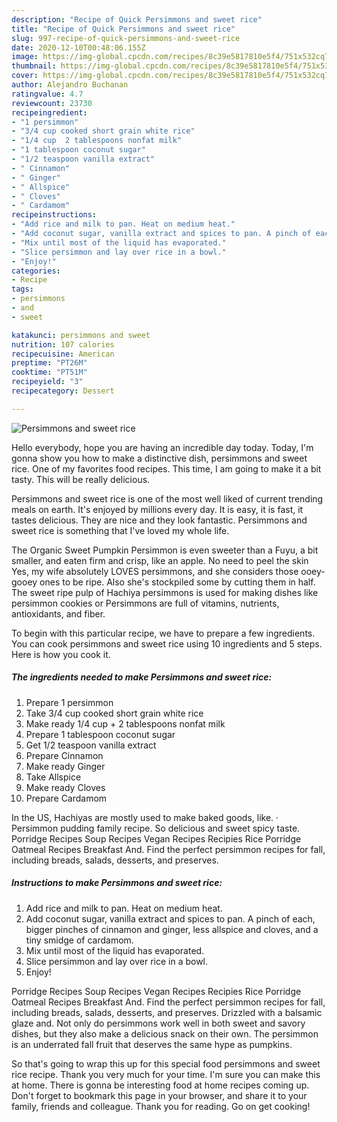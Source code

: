 ```yaml
---
description: "Recipe of Quick Persimmons and sweet rice"
title: "Recipe of Quick Persimmons and sweet rice"
slug: 997-recipe-of-quick-persimmons-and-sweet-rice
date: 2020-12-10T00:48:06.155Z
image: https://img-global.cpcdn.com/recipes/8c39e5817810e5f4/751x532cq70/persimmons-and-sweet-rice-recipe-main-photo.jpg
thumbnail: https://img-global.cpcdn.com/recipes/8c39e5817810e5f4/751x532cq70/persimmons-and-sweet-rice-recipe-main-photo.jpg
cover: https://img-global.cpcdn.com/recipes/8c39e5817810e5f4/751x532cq70/persimmons-and-sweet-rice-recipe-main-photo.jpg
author: Alejandro Buchanan
ratingvalue: 4.7
reviewcount: 23730
recipeingredient:
- "1 persimmon"
- "3/4 cup cooked short grain white rice"
- "1/4 cup  2 tablespoons nonfat milk"
- "1 tablespoon coconut sugar"
- "1/2 teaspoon vanilla extract"
- " Cinnamon"
- " Ginger"
- " Allspice"
- " Cloves"
- " Cardamom"
recipeinstructions:
- "Add rice and milk to pan. Heat on medium heat."
- "Add coconut sugar, vanilla extract and spices to pan. A pinch of each, bigger pinches of cinnamon and ginger, less allspice and cloves, and a tiny smidge of cardamom."
- "Mix until most of the liquid has evaporated."
- "Slice persimmon and lay over rice in a bowl."
- "Enjoy!"
categories:
- Recipe
tags:
- persimmons
- and
- sweet

katakunci: persimmons and sweet 
nutrition: 107 calories
recipecuisine: American
preptime: "PT26M"
cooktime: "PT51M"
recipeyield: "3"
recipecategory: Dessert

---
```



![Persimmons and sweet rice](https://img-global.cpcdn.com/recipes/8c39e5817810e5f4/751x532cq70/persimmons-and-sweet-rice-recipe-main-photo.jpg)

Hello everybody, hope you are having an incredible day today. Today, I'm gonna show you how to make a distinctive dish, persimmons and sweet rice. One of my favorites food recipes. This time, I am going to make it a bit tasty. This will be really delicious.

Persimmons and sweet rice is one of the most well liked of current trending meals on earth. It's enjoyed by millions every day. It is easy, it is fast, it tastes delicious. They are nice and they look fantastic. Persimmons and sweet rice is something that I've loved my whole life.

The Organic Sweet Pumpkin Persimmon is even sweeter than a Fuyu, a bit smaller, and eaten firm and crisp, like an apple. No need to peel the skin Yes, my wife absolutely LOVES persimmons, and she considers those ooey-gooey ones to be ripe. Also she&#39;s stockpiled some by cutting them in half. The sweet ripe pulp of Hachiya persimmons is used for making dishes like persimmon cookies or Persimmons are full of vitamins, nutrients, antioxidants, and fiber.


To begin with this particular recipe, we have to prepare a few ingredients. You can cook persimmons and sweet rice using 10 ingredients and 5 steps. Here is how you cook it.

<!--inarticleads1-->

##### The ingredients needed to make Persimmons and sweet rice:

1. Prepare 1 persimmon
1. Take 3/4 cup cooked short grain white rice
1. Make ready 1/4 cup + 2 tablespoons nonfat milk
1. Prepare 1 tablespoon coconut sugar
1. Get 1/2 teaspoon vanilla extract
1. Prepare  Cinnamon
1. Make ready  Ginger
1. Take  Allspice
1. Make ready  Cloves
1. Prepare  Cardamom


In the US, Hachiyas are mostly used to make baked goods, like. · Persimmon pudding family recipe. So delicious and sweet spicy taste. Porridge Recipes Soup Recipes Vegan Recipes Recipies Rice Porridge Oatmeal Recipes Breakfast And. Find the perfect persimmon recipes for fall, including breads, salads, desserts, and preserves. 

<!--inarticleads2-->

##### Instructions to make Persimmons and sweet rice:

1. Add rice and milk to pan. Heat on medium heat.
1. Add coconut sugar, vanilla extract and spices to pan. A pinch of each, bigger pinches of cinnamon and ginger, less allspice and cloves, and a tiny smidge of cardamom.
1. Mix until most of the liquid has evaporated.
1. Slice persimmon and lay over rice in a bowl.
1. Enjoy!


Porridge Recipes Soup Recipes Vegan Recipes Recipies Rice Porridge Oatmeal Recipes Breakfast And. Find the perfect persimmon recipes for fall, including breads, salads, desserts, and preserves. Drizzled with a balsamic glaze and. Not only do persimmons work well in both sweet and savory dishes, but they also make a delicious snack on their own. The persimmon is an underrated fall fruit that deserves the same hype as pumpkins. 

So that's going to wrap this up for this special food persimmons and sweet rice recipe. Thank you very much for your time. I'm sure you can make this at home. There is gonna be interesting food at home recipes coming up. Don't forget to bookmark this page in your browser, and share it to your family, friends and colleague. Thank you for reading. Go on get cooking!
